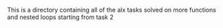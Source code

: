 This is a directory containing all of the alx tasks solved on more functions and nested loops starting from task 2
